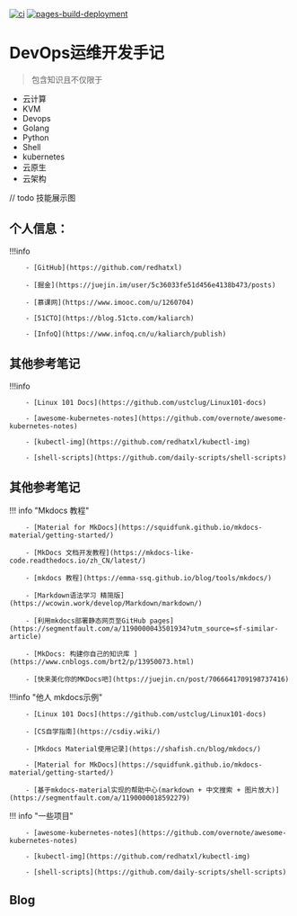 
[![ci](https://github.com/hujianli94/hujianli94.github.io/actions/workflows/ci.yml/badge.svg)](https://github.com/hujianli94/hujianli94.github.io/blob/main/.github/workflows/ci.yml)
[![pages-build-deployment](https://github.com/hujianli94/hujianli94.github.io/actions/workflows/pages/pages-build-deployment/badge.svg?branch=gh-pages)](https://github.com/hujianli94/hujianli94.github.io/actions/workflows/pages/pages-build-deployment)


# DevOps运维开发手记

>  包含知识且不仅限于 
> 

- 云计算
- KVM
- Devops
- Golang
- Python
- Shell
- kubernetes
- 云原生
- 云架构






// todo  技能展示图





## 个人信息：

!!!info

        - [GitHub](https://github.com/redhatxl)
    
        - [掘金](https://juejin.im/user/5c36033fe51d456e4138b473/posts)
    
        - [慕课网](https://www.imooc.com/u/1260704)
    
        - [51CTO](https://blog.51cto.com/kaliarch)
    
        - [InfoQ](https://www.infoq.cn/u/kaliarch/publish)


## 其他参考笔记

!!!info

        - [Linux 101 Docs](https://github.com/ustclug/Linux101-docs)

        - [awesome-kubernetes-notes](https://github.com/overnote/awesome-kubernetes-notes)
    
        - [kubectl-img](https://github.com/redhatxl/kubectl-img)
    
        - [shell-scripts](https://github.com/daily-scripts/shell-scripts)



## 其他参考笔记

!!! info "Mkdocs 教程"

        - [Material for MkDocs](https://squidfunk.github.io/mkdocs-material/getting-started/)

        - [MkDocs 文档开发教程](https://mkdocs-like-code.readthedocs.io/zh_CN/latest/)
        
        - [mkdocs 教程](https://emma-ssq.github.io/blog/tools/mkdocs/)

        - [Markdown语法学习 精简版](https://wcowin.work/develop/Markdown/markdown/)

        - [利用mkdocs部署静态网页至GitHub pages](https://segmentfault.com/a/1190000043501934?utm_source=sf-similar-article)

        - [MkDocs: 构建你自己的知识库 ](https://www.cnblogs.com/brt2/p/13950073.html)
    
        - [快来美化你的MKDocs吧](https://juejin.cn/post/7066641709198737416)



!!!info "他人 mkdocs示例"



        - [Linux 101 Docs](https://github.com/ustclug/Linux101-docs)

        - [CS自学指南](https://csdiy.wiki/)

        - [Mkdocs Material使用记录](https://shafish.cn/blog/mkdocs/)

        - [Material for MkDocs](https://squidfunk.github.io/mkdocs-material/getting-started/)

        - [基于mkdocs-material实现的帮助中心(markdown + 中文搜索 + 图片放大)](https://segmentfault.com/a/1190000018592279)





!!! info "一些项目"

        - [awesome-kubernetes-notes](https://github.com/overnote/awesome-kubernetes-notes)
    
        - [kubectl-img](https://github.com/redhatxl/kubectl-img)
    
        - [shell-scripts](https://github.com/daily-scripts/shell-scripts)




## Blog